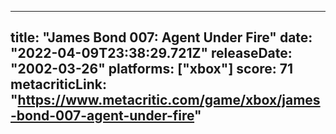 
---
title: "James Bond 007: Agent Under Fire"
date: "2022-04-09T23:38:29.721Z"
releaseDate: "2002-03-26"
platforms: ["xbox"]
score: 71
metacriticLink: "https://www.metacritic.com/game/xbox/james-bond-007-agent-under-fire"
---
